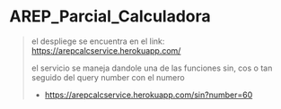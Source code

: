 # AREP_Parcial_Calculadora
> el despliege se encuentra en el link: https://arepcalcservice.herokuapp.com/
> 
> el servicio se maneja dandole una de las funciones sin, cos o tan seguido del query number con el numero 
> 
> - https://arepcalcservice.herokuapp.com/sin?number=60